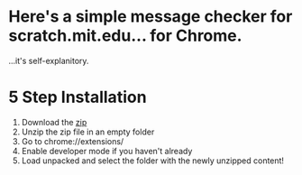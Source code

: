 # Here's a simple message checker for scratch.mit.edu... for Chrome.

...it's self-explanitory.

# 5 Step Installation

1. Download the [zip](https://github.com/DavidCo113/Simple-Scratch-Message-Checking-Extension-for-Chrome/archive/0.1.zip)
2. Unzip the zip file in an empty folder
3. Go to chrome://extensions/
4. Enable developer mode if you haven't already
5. Load unpacked and select the folder with the newly unzipped content!
